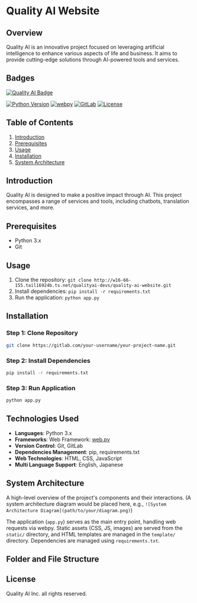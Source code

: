 # Quality AI Website
## Overview
Quality AI is an innovative project focused on leveraging artificial intelligence to enhance various aspects of life and business. It aims to provide cutting-edge solutions through AI-powered tools and services.

## Badges
[![Quality AI Badge](https://img.shields.io/badge/Quality%20AI-Project-blue)](https://qualityai.com)

[![Python Version](https://img.shields.io/badge/Python-3.x-blue)](https://www.python.org/)
[![webpy](https://img.shields.io/badge/web.py-0.62.0-blue)](https://webpy.org/)
[![GitLab](https://img.shields.io/badge/GitLab-Repository-orange)](https://gitlab.com/your-username/your-project-name)
[![License](https://img.shields.io/badge/License-Quality%20AI-blue)](https://qualityai.jp/license)



## Table of Contents
1. [Introduction](#introduction)
2. [Prerequisites](#prerequisites)
3. [Usage](#usage)
4. [Installation](#installation)
5. [System Architecture](#system-architecture)

## Introduction
Quality AI is designed to make a positive impact through AI. This project encompasses a range of services and tools, including chatbots, translation services, and more.

## Prerequisites
- Python 3.x
- Git

## Usage
1. Clone the repository: `git clone http://w16-66-155.tail16924b.ts.net/qualityai-devs/quality-ai-website.git`
2. Install dependencies: `pip install -r requirements.txt`
3. Run the application: `python app.py`

## Installation
### Step 1: Clone Repository
```bash
git clone https://gitlab.com/your-username/your-project-name.git
```
### Step 2: Install Dependencies
```bash
pip install -r requirements.txt
```
### Step 3: Run Application
```bash
python app.py
```

## Technologies Used
- **Languages**: Python 3.x
- **Frameworks**: Web Framework: [web.py](https://webpy.org/)
- **Version Control**: Git, GitLab
- **Dependencies Management**: pip, requirements.txt
- **Web Technologies**: HTML, CSS, JavaScript
- **Multi Language Support**: English, Japanese

## System Architecture
A high-level overview of the project's components and their interactions.
(A system architecture diagram would be placed here, e.g., `![System Architecture Diagram](path/to/your/diagram.png)`)

The application (`app.py`) serves as the main entry point, handling web requests via webpy. Static assets (CSS, JS, images) are served from the `static/` directory, and HTML templates are managed in the `template/` directory. Dependencies are managed using `requirements.txt`.

## Folder and File Structure


## License
Quality AI Inc. all rights reserved.